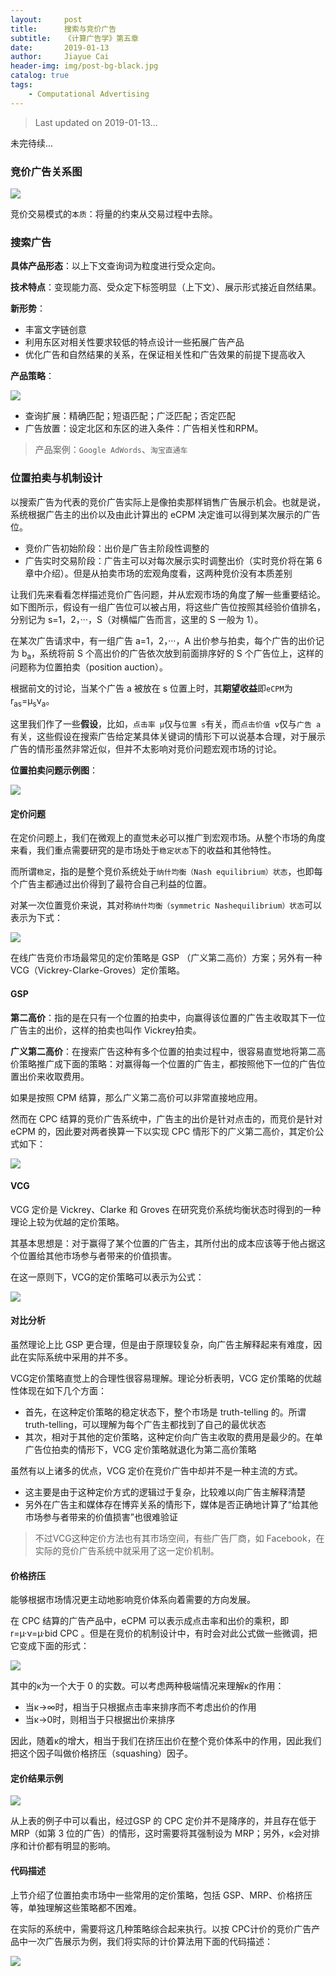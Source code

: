 ```yaml
---
layout:     post
title:      搜索与竞价广告
subtitle:   《计算广告学》第五章
date:       2019-01-13
author:     Jiayue Cai
header-img: img/post-bg-black.jpg
catalog: true
tags:
    - Computational Advertising
---
```



> Last updated on 2019-01-13... 

未完待续...
	
### 竞价广告关系图

![](/img/post/20190113/1.jpg)

竞价交易模式的`本质`：将量的约束从交易过程中去除。

### 搜索广告

**具体产品形态**：以上下文查询词为粒度进行受众定向。

**技术特点**：变现能力高、受众定下标签明显（上下文）、展示形式接近自然结果。

**新形势**：
- 丰富文字链创意
- 利用东区对相关性要求较低的特点设计一些拓展广告产品
- 优化广告和自然结果的关系，在保证相关性和广告效果的前提下提高收入

**产品策略**：

![](/img/post/20190113/2.jpg)

- 查询扩展：精确匹配；短语匹配；广泛匹配；否定匹配
- 广告放置：设定北区和东区的进入条件：广告相关性和RPM。

> 产品案例：`Google AdWords`、`淘宝直通车`

### 位置拍卖与机制设计

以搜索广告为代表的竞价广告实际上是像拍卖那样销售广告展示机会。也就是说，系统根据广告主的出价以及由此计算出的 eCPM 决定谁可以得到某次展示的广告位。
- 竞价广告初始阶段：出价是广告主阶段性调整的
- 广告实时交易阶段：广告主可以对每次展示实时调整出价（实时竞价将在第 6 章中介绍）。但是从拍卖市场的宏观角度看，这两种竞价没有本质差别

让我们先来看看怎样描述竞价广告问题，并从宏观市场的角度了解一些重要结论。如下图所示，假设有一组广告位可以被占用，将这些广告位按照其经验价值排名，分别记为 s=1，2，···，S（对横幅广告而言，这里的 S 一般为 1）。

在某次广告请求中，有一组广告 a=1，2，···，A 出价参与拍卖，每个广告的出价记为 b<sub>a</sub>，系统将前 S 个高出价的广告依次放到前面排序好的 S 个广告位上，这样的问题称为位置拍卖（position auction）。

根据前文的讨论，当某个广告 a 被放在 s 位置上时，其**期望收益**即`eCPM`为 r<sub>as</sub>=µ<sub>s</sub>ν<sub>a</sub>。

这里我们作了一些**假设**，比如，`点击率 µ`仅与`位置 s`有关，而`点击价值 ν`仅与`广告 a`有关，这些假设在搜索广告给定某具体关键词的情形下可以说基本合理，对于展示广告的情形虽然非常近似，但并不太影响对竞价问题宏观市场的讨论。

**位置拍卖问题示例图**：

![](/img/post/20190113/3.png)

#### 定价问题

在定价问题上，我们在微观上的直觉未必可以推广到宏观市场。从整个市场的角度来看，我们重点需要研究的是市场处于`稳定状态`下的收益和其他特性。

而所谓`稳定`，指的是整个竞价系统处于`纳什均衡（Nash equilibrium）状态`，也即每个广告主都通过出价得到了最符合自己利益的位置。

对某一次位置竞价来说，其对称`纳什均衡（symmetric Nashequilibrium）状态`可以表示为下式：

![](/img/post/20190113/4.png)

在线广告竞价市场最常见的定价策略是 GSP （广义第二高价）方案；另外有一种 VCG（Vickrey-Clarke-Groves）定价策略。

#### GSP

**第二高价**：指的是在只有一个位置的拍卖中，向赢得该位置的广告主收取其下一位广告主的出价，这样的拍卖也叫作 Vickrey拍卖。

**广义第二高价**：在搜索广告这种有多个位置的拍卖过程中，很容易直觉地将第二高价策略推广成下面的策略：对赢得每一个位置的广告主，都按照他下一位的广告位置出价来收取费用。

如果是按照 CPM 结算，那么广义第二高价可以非常直接地应用。

然而在 CPC 结算的竞价广告系统中，广告主的出价是针对点击的，而竞价是针对 eCPM 的，因此要对两者换算一下以实现 CPC 情形下的广义第二高价，其定价公式如下：

![](/img/post/20190113/5.png)

#### VCG

VCG 定价是 Vickrey、Clarke 和 Groves 在研究竞价系统均衡状态时得到的一种理论上较为优越的定价策略。

其基本思想是：对于赢得了某个位置的广告主，其所付出的成本应该等于他占据这个位置给其他市场参与者带来的价值损害。

在这一原则下，VCG的定价策略可以表示为公式：

![](/img/post/20190113/6.png)

#### 对比分析

虽然理论上比 GSP 更合理，但是由于原理较复杂，向广告主解释起来有难度，因此在实际系统中采用的并不多。

VCG定价策略直觉上的合理性很容易理解。理论分析表明，VCG 定价策略的优越性体现在如下几个方面：
- 首先，在这种定价策略的稳定状态下，整个市场是 truth-telling 的。所谓 truth-telling，可以理解为每个广告主都找到了自己的最优状态
- 其次，相对于其他的定价策略，这种定价向广告主收取的费用是最少的。在单广告位拍卖的情形下，VCG 定价策略就退化为第二高价策略

虽然有以上诸多的优点，VCG 定价在竞价广告中却并不是一种主流的方式。
- 这主要是由于这种定价方式的逻辑过于复杂，比较难以向广告主解释清楚
- 另外在广告主和媒体存在博弈关系的情形下，媒体是否正确地计算了“给其他市场参与者带来的价值损害”也很难验证

> 不过VCG这种定价方法也有其市场空间，有些广告厂商，如 Facebook，在实际的竞价广告系统中就采用了这一定价机制。

#### 价格挤压

能够根据市场情况更主动地影响竞价体系向着需要的方向发展。

在 CPC 结算的广告产品中，eCPM 可以表示成点击率和出价的乘积，即 r=µ·ν=µ·bid CPC 。但是在竞价的机制设计中，有时会对此公式做一些微调，把它变成下面的形式：

![](/img/post/20190113/7.png)

其中的κ为一个大于 0 的实数。可以考虑两种极端情况来理解κ的作用：
- 当κ→∞时，相当于只根据点击率来排序而不考虑出价的作用
- 当κ→0时，则相当于只根据出价来排序

因此，随着κ的增大，相当于我们在挤压出价在整个竞价体系中的作用，因此我们把这个因子叫做价格挤压（squashing）因子。

#### 定价结果示例

![](/img/post/20190113/8.png)

从上表的例子中可以看出，经过GSP 的 CPC 定价并不是降序的，并且存在低于 MRP（如第 3 位的广告）的情形，这时需要将其强制设为 MRP；另外，κ会对排序和计价都有明显的影响。

#### 代码描述

上节介绍了位置拍卖市场中一些常用的定价策略，包括 GSP、MRP、价格挤压等，单独理解这些策略都不困难。

在实际的系统中，需要将这几种策略综合起来执行。以按 CPC计价的竞价广告产品中一次广告展示为例，我们将实际的计价算法用下面的代码描述：

![](/img/post/20190113/9.png)






